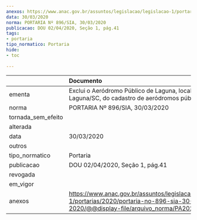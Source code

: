 ```yaml
---
anexos: https://www.anac.gov.br/assuntos/legislacao/legislacao-1/portarias/2020/portaria-no-896-sia-30-03-2020/@@display-file/arquivo_norma/PA2020-0896.pdf
data: 30/03/2020
norma: PORTARIA Nº 896/SIA, 30/03/2020
publicacao: DOU 02/04/2020, Seção 1, pág.41
tags:
- portaria
tipo_normatico: Portaria
hide: 
- toc 
 
---
```


|                    | Documento                                                                                                                                           |
|:-------------------|:----------------------------------------------------------------------------------------------------------------------------------------------------|
| ementa             | Exclui o Aeródromo Público de Laguna, localizado em Laguna/SC, do cadastro de aeródromos públicos.                                                  |
| norma              | PORTARIA Nº 896/SIA, 30/03/2020                                                                                                                     |
| tornada_sem_efeito |                                                                                                                                                     |
| alterada           |                                                                                                                                                     |
| data               | 30/03/2020                                                                                                                                          |
| outros             |                                                                                                                                                     |
| tipo_normatico     | Portaria                                                                                                                                            |
| publicacao         | DOU 02/04/2020, Seção 1, pág.41                                                                                                                     |
| revogada           |                                                                                                                                                     |
| em_vigor           |                                                                                                                                                     |
| anexos             | https://www.anac.gov.br/assuntos/legislacao/legislacao-1/portarias/2020/portaria-no-896-sia-30-03-2020/@@display-file/arquivo_norma/PA2020-0896.pdf |